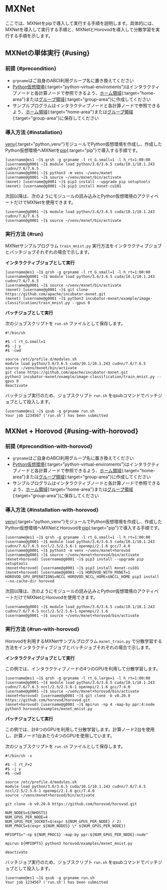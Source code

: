 # MXNet

ここでは、MXNetをpipで導入して実行する手順を説明します。具体的には、MXNetを導入して実行する手順と、MXNetとHorovodを導入して分散学習を実行する手順を示します。

## MXNetの単体実行 {#using}

### 前提 {#precondition}

- `grpname`はご自身のABCI利用グループ名に置き換えてください
- [Python仮想環境](/06/#python-virtual-environments){:target="python-virtual-enviroments"}はインタラクティブノードと各計算ノードで参照できるよう、[ホーム領域](/04/#home-area){:target="home-area"}または[グループ領域](/04/#group-area){:target="group-area"}に作成してください
- サンプルプログラムはインタラクティブノードと各計算ノードで参照できるよう、[ホーム領域](/04/#home-area){:target="home-area"}または[グループ領域](/04/#group-area){:target="group-area"}に保存してください

### 導入方法 {#installation}

[venv](/06/#venv){:target="python_venv"}モジュールでPython仮想環境を作成し、作成したPython仮想環境へMXNetを[pip](/06/#pip){:target="pip"}で導入する手順です。

```
[username@es1 ~]$ qrsh -g grpname -l rt_G.small=1 -l h_rt=1:00:00
[username@g0001 ~]$ module load python/3.6/3.6.5 cuda/10.1/10.1.243 cudnn/7.6/7.6.5
[username@g0001 ~]$ python3 -m venv ~/venv/mxnet
[username@g0001 ~]$ source ~/venv/mxnet/bin/activate
(mxnet) [username@g0001 ~]$ pip3 install --upgrade pip setuptools
(mxnet) [username@g0001 ~]$ pip3 install mxnet-cu101
```

次回以降は、次のようにモジュールの読み込みとPython仮想環境のアクティベートだけでMXNetを使用できます。
```
[username@g0001 ~]$ module load python/3.6/3.6.5 cuda/10.1/10.1.243 cudnn/7.6/7.6.5
[username@g0001 ~]$ source ~/venv/mxnet/bin/activate
```

### 実行方法 {#run}

MXNetサンプルプログラム `train_mnist.py` 実行方法をインタラクティブジョブとバッチジョブそれぞれの場合で示します。

**インタラクティブジョブとして実行**
```
[username@es1 ~]$ qrsh -g grpname -l rt_G.small=1 -l h_rt=1:00:00
[username@g0001 ~]$ module load python/3.6/3.6.5 cuda/10.1/10.1.243 cudnn/7.6/7.6.5
[username@g0001 ~]$ source ~/venv/mxnet/bin/activate
(mxnet) [username@g0001 ~]$ git clone https://github.com/apache/incubator-mxnet.git
(mxnet) [username@g0001 ~]$ python3 incubator-mxnet/example/image-classification/train_mnist.py --gpus 0
```

**バッチジョブとして実行**

次のジョブスクリプトを `run.sh` ファイルとして保存します。
```
#!/bin/sh

#$ -l rt_G.small=1
#$ -j y
#$ -cwd

source /etc/profile.d/modules.sh
module load python/3.6/3.6.5 cuda/10.1/10.1.243 cudnn/7.6/7.6.5
source ~/venv/mxnet/bin/activate
git clone https://github.com/apache/incubator-mxnet.git
python3 incubator-mxnet/example/image-classification/train_mnist.py --gpus 0
deactivate
```

バッチジョブ実行のため、ジョブスクリプト `run.sh` をqsubコマンドでバッチジョブとして投入します。
```
[username@es1 ~]$ qsub -g grpname run.sh
Your job 1234567 ('run.sh') has been submitted
```

## MXNet + Horovod {#using-with-horovod}

### 前提 {#precondition-with-horovod}

- `grpname`はご自身のABCI利用グループ名に置き換えてください
- [Python仮想環境](/06/#python-virtual-environments){:target="python-virtual-enviroments"}はインタラクティブノードと各計算ノードで参照できるよう、[ホーム領域](/04/#home-area){:target="home-area"}または[グループ領域](/04/#group-area){:target="group-area"}に作成してください
- サンプルプログラムはインタラクティブノードと各計算ノードで参照できるよう、[ホーム領域](/04/#home-area){:target="home-area"}または[グループ領域](/04/#group-area){:target="group-area"}に保存してください

### 導入方法 {#installation-with-horovod}

[venv](/06/#venv){:target="python_venv"}モジュールでPython仮想環境を作成し、作成したPython仮想環境へMXNetとHorovodを[pip](/06/#pip){:target="pip"}で導入する手順です。

```
[username@es1 ~]$ qrsh -g grpname -l rt_G.small=1 -l h_rt=1:00:00
[username@g0001 ~]$ module load python/3.6/3.6.5 cuda/10.1/10.1.243 cudnn/7.6/7.6.5 nccl/2.5/2.5.6-1 openmpi/2.1.6 gcc/7.4.0
[username@g0001 ~]$ python3 -m venv ~/venv/mxnet+horovod
[username@g0001 ~]$ source ~/venv/mxnet+horovod/bin/activate
(mxnet+horovod) [username@g0001 ~]$ pip3 install --upgrade pip setuptools
(mxnet+horovod) [username@g0001 ~]$ pip3 install mxnet-cu101
(mxnet+horovod) [username@g0001 ~]$ HOROVOD_WITH_MXNET=1 HOROVOD_GPU_OPERATIONS=NCCL HOROVOD_NCCL_HOME=$NCCL_HOME pip3 install --no-cache-dir horovod
```

次回以降は、次のようにモジュールの読み込みとPython仮想環境のアクティベートだけでMXNetとHorovodを使用できます。
```
[username@g0001 ~]$ module load python/3.6/3.6.5 cuda/10.1/10.1.243 cudnn/7.6/7.6.5 nccl/2.5/2.5.6-1 openmpi/2.1.6
[username@g0001 ~]$ source ~/venv/mxnet+horovod/bin/activate
```

### 実行方法 {#run-with-horovod}

Horovodを利用するMXNetサンプルプログラム `mxnet_train.py` で分散学習する方法をインタラクティブジョブとバッチジョブそれぞれの場合で示します。

**インタラクティブジョブとして実行**

この例では、インタラクティブノードの4つのGPUを利用して分散学習します。
```
[username@es1 ~]$ qrsh -g grpname -l rt_G.large=1 -l h_rt=1:00:00
[username@g0001 ~]$ module load python/3.6/3.6.5 cuda/10.1/10.1.243 cudnn/7.6/7.6.5 nccl/2.5/2.5.6-1 openmpi/2.1.6 gcc/7.4.0
[username@g0001 ~]$ source ~/venv/mxnet+horovod/bin/activate
(mxnet+horovod) [username@g0001 ~]$ git clone -b v0.20.0 https://github.com/horovod/horovod.git
(mxnet+horovod) [username@g0001 ~]$ mpirun -np 4 -map-by ppr:4:node python3 horovod/examples/mxnet_mnist.py
```

**バッチジョブとして実行**

この例では、計8つのGPUを利用して分散学習します。計算ノード2台を使用し、計算ノード1台あたり4つのGPUを使用しています。

次のジョブスクリプトを `run.sh` ファイルとして保存します。
```
#!/bin/sh -x

#$ -l rt_F=2
#$ -j y
#$ -cwd

source /etc/profile.d/modules.sh
module load python/3.6/3.6.5 cuda/10.1/10.1.243 cudnn/7.6/7.6.5 nccl/2.5/2.5.6-1 openmpi/2.1.6 gcc/7.4.0
source ~/venv/mxnet+horovod/bin/activate

git clone -b v0.20.0 https://github.com/horovod/horovod.git

NUM_NODES=${NHOSTS}
NUM_GPUS_PER_NODE=4
NUM_GPUS_PER_SOCKET=$(expr ${NUM_GPUS_PER_NODE} / 2)
NUM_PROCS=$(expr ${NUM_NODES} \* ${NUM_GPUS_PER_NODE})

MPIOPTS="-np ${NUM_PROCS} -map-by ppr:${NUM_GPUS_PER_NODE}:node"

mpirun ${MPIOPTS} python3 horovod/examples/mxnet_mnist.py

deactivate
```

バッチジョブ実行のため、ジョブスクリプト `run.sh` をqsubコマンドでバッチジョブとして投入します。
```
[username@es1 ~]$ qsub -g grpname run.sh
Your job 1234567 ('run.sh') has been submitted
```
